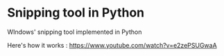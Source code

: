# Snipping tool in Python
WIndows' snipping tool implemented in Python

Here's how it works : https://www.youtube.com/watch?v=e2zePSUGwaA
